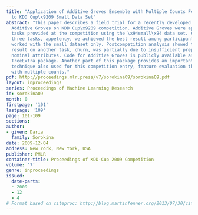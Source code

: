 ```yaml
---
title: "Application of Additive Groves Ensemble with Multiple Counts Feature Evaluation
  to KDD Cup\x9209 Small Data Set"
abstract: "This paper describes a field trial for a recently developed ensemble called
  Additive Groves on KDD Cup\x9209 competition. Additive Groves were applied to three
  tasks provided at the competition using the \x94small\x94 data set. On one of the
  three tasks, appetency, we achieved the best result among participants who similarly
  worked with the small dataset only. Postcompetition analysis showed that less successfull
  result on another task, churn, was partially due to insufficient preprocessing of
  nominal attributes. Code for Additive Groves is publicly available as a part of
  TreeExtra package. Another part of this package provides an important preprocessing
  technique also used for this competition entry, feature evaluation through bagging
  with multiple counts."
pdf: http://proceedings.mlr.press/v7/sorokina09/sorokina09.pdf
layout: inproceedings
series: Proceedings of Machine Learning Research
id: sorokina09
month: 0
firstpage: '101'
lastpage: '109'
page: 101-109
sections: 
author:
- given: Daria
  family: Sorokina
date: 2009-12-04
address: New York, New York, USA
publisher: PMLR
container-title: Proceedings of KDD-Cup 2009 Competition
volume: '7'
genre: inproceedings
issued:
  date-parts:
  - 2009
  - 12
  - 4
# Format based on citeproc: http://blog.martinfenner.org/2013/07/30/citeproc-yaml-for-bibliographies/
---
```

